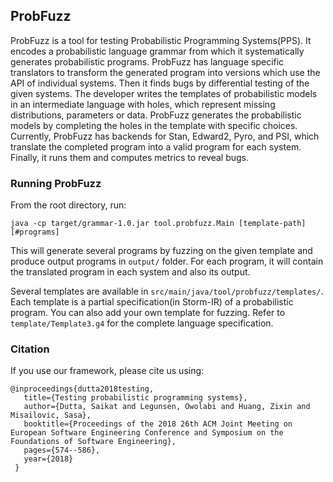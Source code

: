 ## ProbFuzz

ProbFuzz is a tool for testing Probabilistic Programming Systems(PPS). It encodes a probabilistic language grammar from which it systematically generates probabilistic programs. ProbFuzz has language specific translators to transform the generated program into versions which use the API of individual systems. Then it finds bugs by differential testing of the given systems. The developer writes the templates of probabilistic models in an intermediate language with holes, which represent missing distributions, parameters or data. ProbFuzz generates the probabilistic models by completing the holes in the template with specific choices. Currently, ProbFuzz has backends for Stan, Edward2, Pyro, and PSI, which translate the completed program into a valid program for each system. Finally, it runs them and computes metrics to reveal bugs.

### Running ProbFuzz
From the root directory, run:

`java -cp target/grammar-1.0.jar tool.probfuzz.Main [template-path] [#programs]`

This will generate several programs by fuzzing on the given template and produce output programs in `output/` folder. For each program, it will contain the translated program in each system and also its output.  

Several templates are available in `src/main/java/tool/probfuzz/templates/`. Each template is a partial specification(in Storm-IR) of a probabilistic program. You can also add your own template for fuzzing. Refer to `template/Template3.g4` for the complete language specification.


### Citation

If you use our framework, please cite us using:
```
@inproceedings{dutta2018testing,
   title={Testing probabilistic programming systems},
   author={Dutta, Saikat and Legunsen, Owolabi and Huang, Zixin and Misailovic, Sasa},
   booktitle={Proceedings of the 2018 26th ACM Joint Meeting on European Software Engineering Conference and Symposium on the Foundations of Software Engineering},
   pages={574--586},
   year={2018}
 }
``` 




